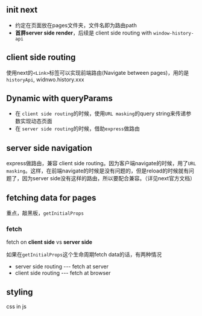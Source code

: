 ## init next
- 约定在页面放在pages文件夹，文件名即为路由path
- **首屏server side render**，后续是 client side routing with `window-history-api`

## client side routing
使用next的`<Link>`标签可以实现前端路由(Navigate between pages)，用的是  `historyApi`, widnwo.history.xxx

## Dynamic with queryParams
- 在 `client side routing`的时候，使用`URL masking`的query string来传递参数实现动态页面
- 在 `server side routing`的时候，借助`express`做路由  

## server side navigation
express做路由，兼容 client side routing。因为客户端navigate的时候，用了`URL masking`。这样，在前端navigate的时候是没有问题的，但是reload的时候就有问题了，因为server side没有这样的路由，所以要配合兼容。（详见next官方文档）

## fetching data for pages
重点，敲黑板，`getInitialProps`

### fetch
fetch on **client side** vs **server side**

如果在`getInitialProps`这个生命周期fetch data的话，有两种情况
- server side routing --- fetch at server
- client side routing --- fetch at browser


## styling
css in js